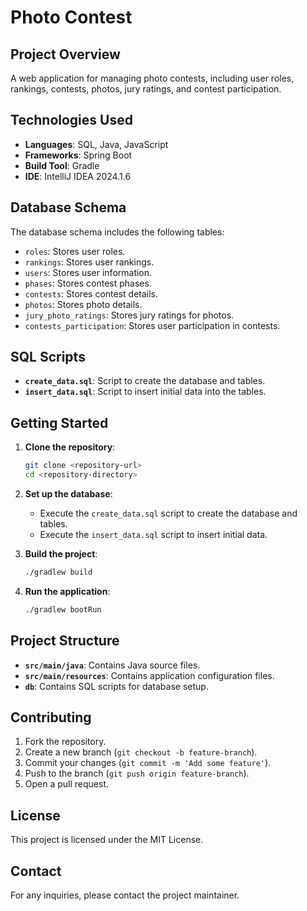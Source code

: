 # Photo Contest

## Project Overview
A web application for managing photo contests, including user roles, rankings, contests, photos, jury ratings, and contest participation.

## Technologies Used
- **Languages**: SQL, Java, JavaScript
- **Frameworks**: Spring Boot
- **Build Tool**: Gradle
- **IDE**: IntelliJ IDEA 2024.1.6

## Database Schema
The database schema includes the following tables:
- `roles`: Stores user roles.
- `rankings`: Stores user rankings.
- `users`: Stores user information.
- `phases`: Stores contest phases.
- `contests`: Stores contest details.
- `photos`: Stores photo details.
- `jury_photo_ratings`: Stores jury ratings for photos.
- `contests_participation`: Stores user participation in contests.

## SQL Scripts
- **`create_data.sql`**: Script to create the database and tables.
- **`insert_data.sql`**: Script to insert initial data into the tables.

## Getting Started
1. **Clone the repository**:
    ```sh
    git clone <repository-url>
    cd <repository-directory>
    ```

2. **Set up the database**:
    - Execute the `create_data.sql` script to create the database and tables.
    - Execute the `insert_data.sql` script to insert initial data.

3. **Build the project**:
    ```sh
    ./gradlew build
    ```

4. **Run the application**:
    ```sh
    ./gradlew bootRun
    ```

## Project Structure
- **`src/main/java`**: Contains Java source files.
- **`src/main/resources`**: Contains application configuration files.
- **`db`**: Contains SQL scripts for database setup.

## Contributing
1. Fork the repository.
2. Create a new branch (`git checkout -b feature-branch`).
3. Commit your changes (`git commit -m 'Add some feature'`).
4. Push to the branch (`git push origin feature-branch`).
5. Open a pull request.

## License
This project is licensed under the MIT License.

## Contact
For any inquiries, please contact the project maintainer.